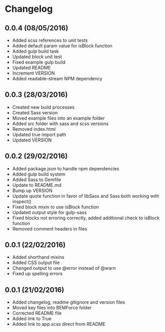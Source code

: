 # Changelog

## 0.0.4 (08/05/2016)
 - Added scss references to unit tests
 - Added default param value for isBlock function
 - Added gulp build task
 - Updated block unit test
 - Fixed example gulp build
 - Updated README
 - Increment VERSION
 - Added readable-stream NPM dependency

## 0.0.3 (28/03/2016)
 - Created new build processes
 - Created Sass version
 - Moved example files into an example folder
 - Added src folder with sass and scss versions
 - Removed index.html
 - Updated true import path
 - Updated VERSION

## 0.0.2 (29/02/2016)
 - Added package.json to handle npm dependencies 
 - Added gulp build system
 - Added Sass to Gemfile
 - Update to README.md
 - Bump up VERSION
 - Update quote function in favor of libSass and Sass both working with inspect()
 - Fixed block mixin to use isBlock function
 - Updated output style for gulp-sass
 - Fixed blocks not erroring correctly, added additional check to isBlock function
 - Removed comment headers in files

## 0.0.1 (22/02/2016)
 - Added shorthand mixins
 - Added CSS output file
 - Changed output to use @error instead of @warn
 - Fixed up spelling errors

## 0.0.1 (21/02/2016)
 - Added changelog, readme gitignore and version files
 - Moved key files into BEMForce folder
 - Corrected README file
 - Added link to True
 - Added link to app.scss direct from README
